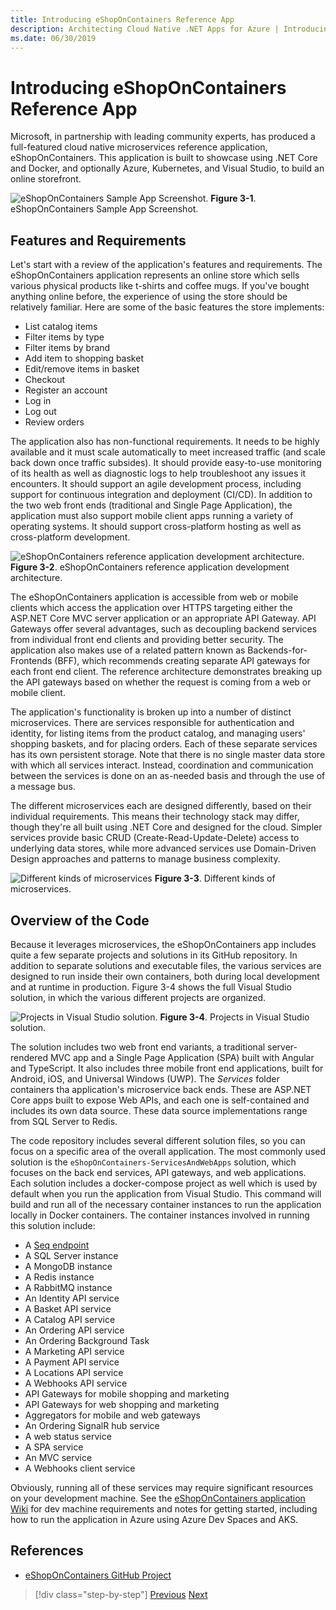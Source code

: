 ```yaml
---
title: Introducing eShopOnContainers Reference App
description: Architecting Cloud Native .NET Apps for Azure | Introducing eShopOnContainers Reference App
ms.date: 06/30/2019
---
```

# Introducing eShopOnContainers Reference App

Microsoft, in partnership with leading community experts, has produced a full-featured cloud native microservices reference application, eShopOnContainers. This application is built to showcase using .NET Core and Docker, and optionally Azure, Kubernetes, and Visual Studio, to build an online storefront.

![eShopOnContainers Sample App Screenshot.](./media/eshoponcontainers-sample-app-screenshot.png)
**Figure 3-1**. eShopOnContainers Sample App Screenshot.

## Features and Requirements

Let's start with a review of the application's features and requirements. The eShopOnContainers application represents an online store which sells various physical products like t-shirts and coffee mugs. If you've bought anything online before, the experience of using the store should be relatively familiar. Here are some of the basic features the store implements:

- List catalog items
- Filter items by type
- Filter items by brand
- Add item to shopping basket
- Edit/remove items in basket
- Checkout
- Register an account
- Log in
- Log out
- Review orders

The application also has non-functional requirements. It needs to be highly available and it must scale automatically to meet increased traffic (and scale back down once traffic subsides). It should provide easy-to-use monitoring of its health as well as diagnostic logs to help troubleshoot any issues it encounters. It should support an agile development process, including support for continuous integration and deployment (CI/CD). In addition to the two web front ends (traditional and Single Page Application), the application must also support mobile client apps running a variety of operating systems. It should support cross-platform hosting as well as cross-platform development.

![eShopOnContainers reference application development architecture.](./media/eshoponcontainers-development-architecture.png)
**Figure 3-2**. eShopOnContainers reference application development architecture.

The eShopOnContainers application is accessible from web or mobile clients which access the application over HTTPS targeting either the ASP.NET Core MVC server application or an appropriate API Gateway. API Gateways offer several advantages, such as decoupling backend services from individual front end clients and providing better security. The application also makes use of a related pattern known as Backends-for-Frontends (BFF), which recommends creating separate API gateways for each front end client. The reference architecture demonstrates breaking up the API gateways based on whether the request is coming from a web or mobile client.

The application's functionality is broken up into a number of distinct microservices. There are services responsible for authentication and identity, for listing items from the product catalog, and managing users' shopping baskets, and for placing orders. Each of these separate services has its own persistent storage. Note that there is no single master data store with which all services interact. Instead, coordination and communication between the services is done on an as-needed basis and through the use of a message bus.

The different microservices each are designed differently, based on their individual requirements. This means their technology stack may differ, though they're all built using .NET Core and designed for the cloud. Simpler services provide basic CRUD (Create-Read-Update-Delete) access to underlying data stores, while more advanced services use Domain-Driven Design approaches and patterns to manage business complexity.

![Different kinds of microservices](./media/different-kinds-of-microservices.png)
**Figure 3-3**. Different kinds of microservices.

## Overview of the Code

Because it leverages microservices, the eShopOnContainers app includes quite a few separate projects and solutions in its GitHub repository. In addition to separate solutions and executable files, the various services are designed to run inside their own containers, both during local development and at runtime in production. Figure 3-4 shows the full Visual Studio solution, in which the various different projects are organized.

![Projects in Visual Studio solution.](./media/projects-in-visual-studio-solution.png)
**Figure 3-4**. Projects in Visual Studio solution.

The solution includes two web front end variants, a traditional server-rendered MVC app and a Single Page Application (SPA) built with Angular and TypeScript. It also includes three mobile front end applications, built for Android, iOS, and Universal Windows (UWP). The *Services* folder containers tha application's microservice back ends. These are ASP.NET Core apps built to expose Web APIs, and each one is self-contained and includes its own data source. These data source implementations range from SQL Server to Redis.

The code repository includes several different solution files, so you can focus on a specific area of the overall application. The most commonly used solution is the `eShopOnContainers-ServicesAndWebApps` solution, which focuses on the back end services, API gateways, and web applications. Each solution includes a docker-compose project as well which is used by default when you run the application from Visual Studio. This command will build and run all of the necessary container instances to run the application locally in Docker containers. The container instances involved in running this solution include:

- A [Seq endpoint](https://datalust.co/seq)
- A SQL Server instance
- A MongoDB instance
- A Redis instance
- A RabbitMQ instance
- An Identity API service
- A Basket API service
- A Catalog API service
- An Ordering API service
- An Ordering Background Task 
- A Marketing API service
- A Payment API service
- A Locations API service
- A Webhooks API service
- API Gateways for mobile shopping and marketing
- API Gateways for web shopping and marketing
- Aggregators for mobile and web gateways
- An Ordering SignalR hub service
- A web status service
- A SPA service
- An MVC service
- A Webhooks client service

Obviously, running all of these services may require significant resources on your development machine. See the [eShopOnContainers application Wiki](https://github.com/dotnet-architecture/eShopOnContainers/wiki) for dev machine requirements and notes for getting started, including how to run the application in Azure using Azure Dev Spaces and AKS.

## References

- [eShopOnContainers GitHub Project](https://github.com/dotnet-architecture/eShopOnContainers)

>[!div class="step-by-step"]
>[Previous](implementing-a-cloud-native-app.md)
>[Next](mapping-eshoponcontainers-to-azure-services.md)
